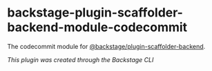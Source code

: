 # backstage-plugin-scaffolder-backend-module-codecommit

The codecommit module for [@backstage/plugin-scaffolder-backend](https://www.npmjs.com/package/@backstage/plugin-scaffolder-backend).

_This plugin was created through the Backstage CLI_
